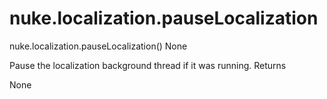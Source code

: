 # nuke.localization.pauseLocalization
nuke.localization.pauseLocalization()  None

Pause the localization background thread if it was running.
Returns

None